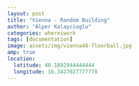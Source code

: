 ```yaml
---
layout: post
title: "Vienna - Random Building"
author: "Alper Kalaycioglu"
categories: whereiwork
tags: [documentation]
image: assets/img/vienna48-floorball.jpg
amp: true
location:
  latitude: 48.1892944444444
  longitude: 16.3427027777778
---
```

